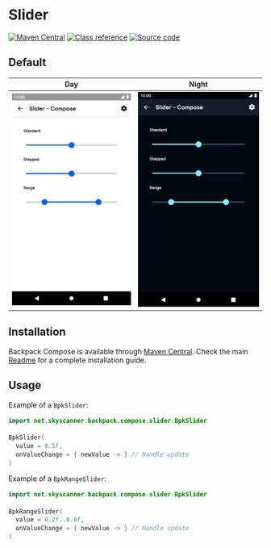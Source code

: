 # Slider

[![Maven Central](https://img.shields.io/maven-central/v/net.skyscanner.backpack/backpack-compose)](https://search.maven.org/artifact/net.skyscanner.backpack/backpack-compose)
[![Class reference](https://img.shields.io/badge/Class%20reference-Android-blue)](https://backpack.github.io/android/backpack-compose/net.skyscanner.backpack.compose.slider)
[![Source code](https://img.shields.io/badge/Source%20code-GitHub-lightgrey)](https://github.com/Skyscanner/backpack-android/tree/main/backpack-compose/src/main/kotlin/net/skyscanner/backpack/compose/slider)

## Default

| Day | Night |
| --- | --- |
| <img src="https://raw.githubusercontent.com/Skyscanner/backpack-android/main/docs/compose/Slider/screenshots/default.png" alt="Slider component" width="375" /> | <img src="https://raw.githubusercontent.com/Skyscanner/backpack-android/main/docs/compose/Slider/screenshots/default_dm.png" alt="Slider component - dark mode" width="375" /> |

## Installation

Backpack Compose is available through [Maven Central](https://search.maven.org/artifact/net.skyscanner.backpack/backpack-compose). Check the main [Readme](https://github.com/skyscanner/backpack-android#installation) for a complete installation guide.

## Usage

Example of a `BpkSlider`:

```Kotlin
import net.skyscanner.backpack.compose.slider.BpkSlider

BpkSlider(
  value = 0.5f,
  onValueChange = { newValue -> } // Handle update
)
```

Example of a `BpkRangeSlider`:

```Kotlin
import net.skyscanner.backpack.compose.slider.BpkSlider

BpkRangeSlider(
  value = 0.2f..0.8f,
  onValueChange = { newValue -> } // Handle update
)
```
